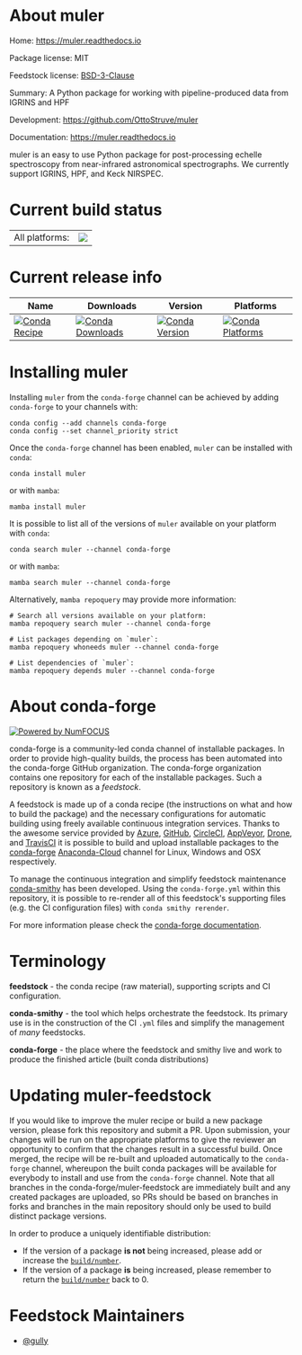 About muler
===========

Home: https://muler.readthedocs.io

Package license: MIT

Feedstock license: [BSD-3-Clause](https://github.com/conda-forge/muler-feedstock/blob/main/LICENSE.txt)

Summary: A Python package for working with pipeline-produced data from IGRINS and HPF

Development: https://github.com/OttoStruve/muler

Documentation: https://muler.readthedocs.io

muler is an easy to use Python package for post-processing echelle
spectroscopy from near-infrared astronomical spectrographs.  We currently
support IGRINS, HPF, and Keck NIRSPEC.


Current build status
====================


<table><tr><td>All platforms:</td>
    <td>
      <a href="https://dev.azure.com/conda-forge/feedstock-builds/_build/latest?definitionId=14087&branchName=main">
        <img src="https://dev.azure.com/conda-forge/feedstock-builds/_apis/build/status/muler-feedstock?branchName=main">
      </a>
    </td>
  </tr>
</table>

Current release info
====================

| Name | Downloads | Version | Platforms |
| --- | --- | --- | --- |
| [![Conda Recipe](https://img.shields.io/badge/recipe-muler-green.svg)](https://anaconda.org/conda-forge/muler) | [![Conda Downloads](https://img.shields.io/conda/dn/conda-forge/muler.svg)](https://anaconda.org/conda-forge/muler) | [![Conda Version](https://img.shields.io/conda/vn/conda-forge/muler.svg)](https://anaconda.org/conda-forge/muler) | [![Conda Platforms](https://img.shields.io/conda/pn/conda-forge/muler.svg)](https://anaconda.org/conda-forge/muler) |

Installing muler
================

Installing `muler` from the `conda-forge` channel can be achieved by adding `conda-forge` to your channels with:

```
conda config --add channels conda-forge
conda config --set channel_priority strict
```

Once the `conda-forge` channel has been enabled, `muler` can be installed with `conda`:

```
conda install muler
```

or with `mamba`:

```
mamba install muler
```

It is possible to list all of the versions of `muler` available on your platform with `conda`:

```
conda search muler --channel conda-forge
```

or with `mamba`:

```
mamba search muler --channel conda-forge
```

Alternatively, `mamba repoquery` may provide more information:

```
# Search all versions available on your platform:
mamba repoquery search muler --channel conda-forge

# List packages depending on `muler`:
mamba repoquery whoneeds muler --channel conda-forge

# List dependencies of `muler`:
mamba repoquery depends muler --channel conda-forge
```


About conda-forge
=================

[![Powered by
NumFOCUS](https://img.shields.io/badge/powered%20by-NumFOCUS-orange.svg?style=flat&colorA=E1523D&colorB=007D8A)](https://numfocus.org)

conda-forge is a community-led conda channel of installable packages.
In order to provide high-quality builds, the process has been automated into the
conda-forge GitHub organization. The conda-forge organization contains one repository
for each of the installable packages. Such a repository is known as a *feedstock*.

A feedstock is made up of a conda recipe (the instructions on what and how to build
the package) and the necessary configurations for automatic building using freely
available continuous integration services. Thanks to the awesome service provided by
[Azure](https://azure.microsoft.com/en-us/services/devops/), [GitHub](https://github.com/),
[CircleCI](https://circleci.com/), [AppVeyor](https://www.appveyor.com/),
[Drone](https://cloud.drone.io/welcome), and [TravisCI](https://travis-ci.com/)
it is possible to build and upload installable packages to the
[conda-forge](https://anaconda.org/conda-forge) [Anaconda-Cloud](https://anaconda.org/)
channel for Linux, Windows and OSX respectively.

To manage the continuous integration and simplify feedstock maintenance
[conda-smithy](https://github.com/conda-forge/conda-smithy) has been developed.
Using the ``conda-forge.yml`` within this repository, it is possible to re-render all of
this feedstock's supporting files (e.g. the CI configuration files) with ``conda smithy rerender``.

For more information please check the [conda-forge documentation](https://conda-forge.org/docs/).

Terminology
===========

**feedstock** - the conda recipe (raw material), supporting scripts and CI configuration.

**conda-smithy** - the tool which helps orchestrate the feedstock.
                   Its primary use is in the construction of the CI ``.yml`` files
                   and simplify the management of *many* feedstocks.

**conda-forge** - the place where the feedstock and smithy live and work to
                  produce the finished article (built conda distributions)


Updating muler-feedstock
========================

If you would like to improve the muler recipe or build a new
package version, please fork this repository and submit a PR. Upon submission,
your changes will be run on the appropriate platforms to give the reviewer an
opportunity to confirm that the changes result in a successful build. Once
merged, the recipe will be re-built and uploaded automatically to the
`conda-forge` channel, whereupon the built conda packages will be available for
everybody to install and use from the `conda-forge` channel.
Note that all branches in the conda-forge/muler-feedstock are
immediately built and any created packages are uploaded, so PRs should be based
on branches in forks and branches in the main repository should only be used to
build distinct package versions.

In order to produce a uniquely identifiable distribution:
 * If the version of a package **is not** being increased, please add or increase
   the [``build/number``](https://docs.conda.io/projects/conda-build/en/latest/resources/define-metadata.html#build-number-and-string).
 * If the version of a package **is** being increased, please remember to return
   the [``build/number``](https://docs.conda.io/projects/conda-build/en/latest/resources/define-metadata.html#build-number-and-string)
   back to 0.

Feedstock Maintainers
=====================

* [@gully](https://github.com/gully/)

